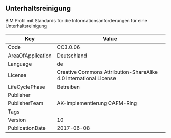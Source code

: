 ## Unterhaltsreinigung
BIM Profil mit Standards für die Informationsanforderungen für eine Unterhaltsreinigung

Key | Value |
--|--|
Code | CC3.0.06 |  
AreaOfApplication | Deutschland |  
Language | de |  
License | Creative Commons Attribution-ShareAlike 4.0 International License |  
LifeCyclePhase | Betreiben |  
Publisher | []() |  
PublisherTeam | AK-Implementierung CAFM-Ring |  
Tags |  |  
Version | 10 |  
PublicationDate | 2017-06-08 |  
